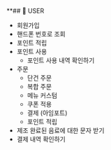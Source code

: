**## 📌 USER

- 회원가입
- 핸드폰 번호로 조회
- 포인트 적립
- 포인트 사용
  - 포인트 사용 내역 확인하기
- 주문
  - 단건 주문
  - 복합 주문
  - 메뉴 커스텀
  - 쿠폰 적용
  - 결제 (아임포트)
  - 포인트 적립
- 제조 완료된 음료에 대한 문자 받기
- 결제 내역 확인하기


